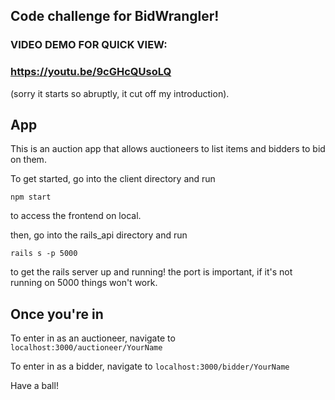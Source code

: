 ## Code challenge for BidWrangler!

### VIDEO DEMO FOR QUICK VIEW:
### https://youtu.be/9cGHcQUsoLQ
(sorry it starts so abruptly, it cut off my introduction).

## App

This is an auction app that allows auctioneers to list items and bidders to bid on them.

To get started, go into the client directory and run 

```npm start```

to access the frontend on local.

then, go into the rails_api directory and run

```rails s -p 5000```

to get the rails server up and running! the port is important, if it's not running on 5000 things won't work.

## Once you're in

To enter in as an auctioneer, navigate to 
```localhost:3000/auctioneer/YourName```

To enter in as a bidder, navigate to 
```localhost:3000/bidder/YourName```

Have a ball!


